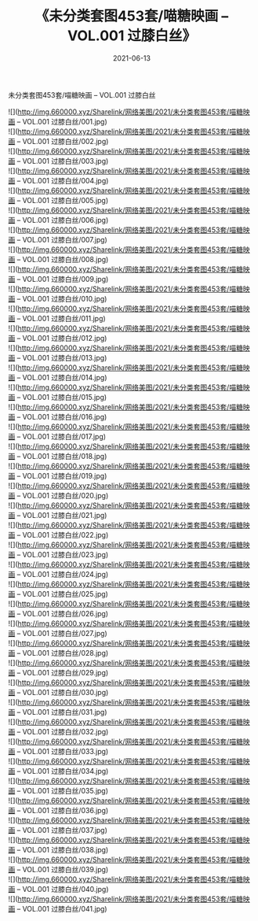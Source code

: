 ﻿---
layout: post
title:  《未分类套图453套/喵糖映画 – VOL.001 过膝白丝》
date:   2021-06-13
img: http://img.660000.xyz/Sharelink/网络美图/2021/未分类套图453套/喵糖映画 – VOL.001 过膝白丝/000.jpg
categories: [美女, 清纯, 唯美]
---

未分类套图453套/喵糖映画 – VOL.001 过膝白丝

 ![](http://img.660000.xyz/Sharelink/网络美图/2021/未分类套图453套/喵糖映画 – VOL.001 过膝白丝/001.jpg) <br>![](http://img.660000.xyz/Sharelink/网络美图/2021/未分类套图453套/喵糖映画 – VOL.001 过膝白丝/002.jpg) <br>![](http://img.660000.xyz/Sharelink/网络美图/2021/未分类套图453套/喵糖映画 – VOL.001 过膝白丝/003.jpg) <br>![](http://img.660000.xyz/Sharelink/网络美图/2021/未分类套图453套/喵糖映画 – VOL.001 过膝白丝/004.jpg) <br>![](http://img.660000.xyz/Sharelink/网络美图/2021/未分类套图453套/喵糖映画 – VOL.001 过膝白丝/005.jpg) <br>![](http://img.660000.xyz/Sharelink/网络美图/2021/未分类套图453套/喵糖映画 – VOL.001 过膝白丝/006.jpg) <br>![](http://img.660000.xyz/Sharelink/网络美图/2021/未分类套图453套/喵糖映画 – VOL.001 过膝白丝/007.jpg) <br>![](http://img.660000.xyz/Sharelink/网络美图/2021/未分类套图453套/喵糖映画 – VOL.001 过膝白丝/008.jpg) <br>![](http://img.660000.xyz/Sharelink/网络美图/2021/未分类套图453套/喵糖映画 – VOL.001 过膝白丝/009.jpg) <br>![](http://img.660000.xyz/Sharelink/网络美图/2021/未分类套图453套/喵糖映画 – VOL.001 过膝白丝/010.jpg) <br>![](http://img.660000.xyz/Sharelink/网络美图/2021/未分类套图453套/喵糖映画 – VOL.001 过膝白丝/011.jpg) <br>![](http://img.660000.xyz/Sharelink/网络美图/2021/未分类套图453套/喵糖映画 – VOL.001 过膝白丝/012.jpg) <br>![](http://img.660000.xyz/Sharelink/网络美图/2021/未分类套图453套/喵糖映画 – VOL.001 过膝白丝/013.jpg) <br>![](http://img.660000.xyz/Sharelink/网络美图/2021/未分类套图453套/喵糖映画 – VOL.001 过膝白丝/014.jpg) <br>![](http://img.660000.xyz/Sharelink/网络美图/2021/未分类套图453套/喵糖映画 – VOL.001 过膝白丝/015.jpg) <br>![](http://img.660000.xyz/Sharelink/网络美图/2021/未分类套图453套/喵糖映画 – VOL.001 过膝白丝/016.jpg) <br>![](http://img.660000.xyz/Sharelink/网络美图/2021/未分类套图453套/喵糖映画 – VOL.001 过膝白丝/017.jpg) <br>![](http://img.660000.xyz/Sharelink/网络美图/2021/未分类套图453套/喵糖映画 – VOL.001 过膝白丝/018.jpg) <br>![](http://img.660000.xyz/Sharelink/网络美图/2021/未分类套图453套/喵糖映画 – VOL.001 过膝白丝/019.jpg) <br>![](http://img.660000.xyz/Sharelink/网络美图/2021/未分类套图453套/喵糖映画 – VOL.001 过膝白丝/020.jpg) <br>![](http://img.660000.xyz/Sharelink/网络美图/2021/未分类套图453套/喵糖映画 – VOL.001 过膝白丝/021.jpg) <br>![](http://img.660000.xyz/Sharelink/网络美图/2021/未分类套图453套/喵糖映画 – VOL.001 过膝白丝/022.jpg) <br>![](http://img.660000.xyz/Sharelink/网络美图/2021/未分类套图453套/喵糖映画 – VOL.001 过膝白丝/023.jpg) <br>![](http://img.660000.xyz/Sharelink/网络美图/2021/未分类套图453套/喵糖映画 – VOL.001 过膝白丝/024.jpg) <br>![](http://img.660000.xyz/Sharelink/网络美图/2021/未分类套图453套/喵糖映画 – VOL.001 过膝白丝/025.jpg) <br>![](http://img.660000.xyz/Sharelink/网络美图/2021/未分类套图453套/喵糖映画 – VOL.001 过膝白丝/026.jpg) <br>![](http://img.660000.xyz/Sharelink/网络美图/2021/未分类套图453套/喵糖映画 – VOL.001 过膝白丝/027.jpg) <br>![](http://img.660000.xyz/Sharelink/网络美图/2021/未分类套图453套/喵糖映画 – VOL.001 过膝白丝/028.jpg) <br>![](http://img.660000.xyz/Sharelink/网络美图/2021/未分类套图453套/喵糖映画 – VOL.001 过膝白丝/029.jpg) <br>![](http://img.660000.xyz/Sharelink/网络美图/2021/未分类套图453套/喵糖映画 – VOL.001 过膝白丝/030.jpg) <br>![](http://img.660000.xyz/Sharelink/网络美图/2021/未分类套图453套/喵糖映画 – VOL.001 过膝白丝/031.jpg) <br>![](http://img.660000.xyz/Sharelink/网络美图/2021/未分类套图453套/喵糖映画 – VOL.001 过膝白丝/032.jpg) <br>![](http://img.660000.xyz/Sharelink/网络美图/2021/未分类套图453套/喵糖映画 – VOL.001 过膝白丝/033.jpg) <br>![](http://img.660000.xyz/Sharelink/网络美图/2021/未分类套图453套/喵糖映画 – VOL.001 过膝白丝/034.jpg) <br>![](http://img.660000.xyz/Sharelink/网络美图/2021/未分类套图453套/喵糖映画 – VOL.001 过膝白丝/035.jpg) <br>![](http://img.660000.xyz/Sharelink/网络美图/2021/未分类套图453套/喵糖映画 – VOL.001 过膝白丝/036.jpg) <br>![](http://img.660000.xyz/Sharelink/网络美图/2021/未分类套图453套/喵糖映画 – VOL.001 过膝白丝/037.jpg) <br>![](http://img.660000.xyz/Sharelink/网络美图/2021/未分类套图453套/喵糖映画 – VOL.001 过膝白丝/038.jpg) <br>![](http://img.660000.xyz/Sharelink/网络美图/2021/未分类套图453套/喵糖映画 – VOL.001 过膝白丝/039.jpg) <br>![](http://img.660000.xyz/Sharelink/网络美图/2021/未分类套图453套/喵糖映画 – VOL.001 过膝白丝/040.jpg) <br>![](http://img.660000.xyz/Sharelink/网络美图/2021/未分类套图453套/喵糖映画 – VOL.001 过膝白丝/041.jpg) <br>